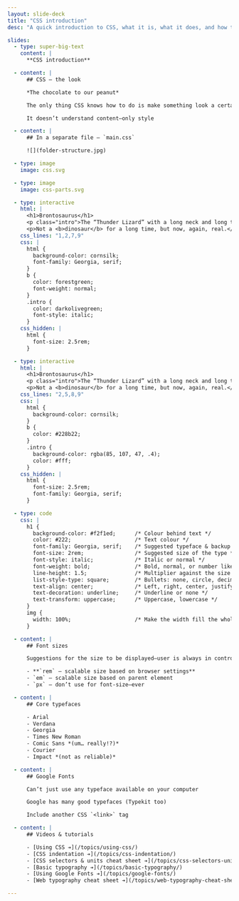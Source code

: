 ```yaml
---
layout: slide-deck
title: "CSS introduction"
desc: "A quick introduction to CSS, what it is, what it does, and how to write it."

slides:
  - type: super-big-text
    content: |
      **CSS introduction**

  - content: |
      ## CSS — the look

      *The chocolate to our peanut*

      The only thing CSS knows how to do is make something look a certain way

      It doesn’t understand content—only style

  - content: |
      ## In a separate file — `main.css`

      ![](folder-structure.jpg)

  - type: image
    image: css.svg

  - type: image
    image: css-parts.svg

  - type: interactive
    html: |
      <h1>Brontosaurus</h1>
      <p class="intro">The “Thunder Lizard” with a long neck and long tail.</p>
      <p>Not a <b>dinosaur</b> for a long time, but now, again, real.</p>
    css_lines: "1,2,7,9"
    css: |
      html {
        background-color: cornsilk;
        font-family: Georgia, serif;
      }
      b {
        color: forestgreen;
        font-weight: normal;
      }
      .intro {
        color: darkolivegreen;
        font-style: italic;
      }
    css_hidden: |
      html {
        font-size: 2.5rem;
      }

  - type: interactive
    html: |
      <h1>Brontosaurus</h1>
      <p class="intro">The “Thunder Lizard” with a long neck and long tail.</p>
      <p>Not a <b>dinosaur</b> for a long time, but now, again, real.</p>
    css_lines: "2,5,8,9"
    css: |
      html {
        background-color: cornsilk;
      }
      b {
        color: #228b22;
      }
      .intro {
        background-color: rgba(85, 107, 47, .4);
        color: #fff;
      }
    css_hidden: |
      html {
        font-size: 2.5rem;
        font-family: Georgia, serif;
      }

  - type: code
    css: |
      h1 {
        background-color: #f2f1ed;      /* Colour behind text */
        color: #222;                    /* Text colour */
        font-family: Georgia, serif;    /* Suggested typeface & backup */
        font-size: 2rem;                /* Suggested size of the type */
        font-style: italic;             /* Italic or normal */
        font-weight: bold;              /* Bold, normal, or number like 200 */
        line-height: 1.5;               /* Multiplier against the size */
        list-style-type: square;        /* Bullets: none, circle, decimal, lower-alpha, etc. */
        text-align: center;             /* Left, right, center, justify */
        text-decoration: underline;     /* Underline or none */
        text-transform: uppercase;      /* Uppercase, lowercase */
      }
      img {
        width: 100%;                    /* Make the width fill the whole space */
      }

  - content: |
      ## Font sizes

      Suggestions for the size to be displayed—user is always in control

      - **`rem` — scalable size based on browser settings**
      - `em` — scalable size based on parent element
      - `px` — don’t use for font-size—ever

  - content: |
      ## Core typefaces

      - Arial
      - Verdana
      - Georgia
      - Times New Roman
      - Comic Sans *(um… really!?)*
      - Courier
      - Impact *(not as reliable)*

  - content: |
      ## Google Fonts

      Can’t just use any typeface available on your computer

      Google has many good typefaces (Typekit too)

      Include another CSS `<link>` tag

  - content: |
      ## Videos & tutorials

      - [Using CSS ➔](/topics/using-css/)
      - [CSS indentation ➔](/topics/css-indentation/)
      - [CSS selectors & units cheat sheet ➔](/topics/css-selectors-units-cheat-sheet/)
      - [Basic typography ➔](/topics/basic-typography/)
      - [Using Google Fonts ➔](/topics/google-fonts/)
      - [Web typography cheat sheet ➔](/topics/web-typography-cheat-sheet/)

---
```

